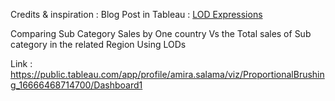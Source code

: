 Credits & inspiration : Blog Post in Tableau : [LOD Expressions](https://www.tableau.com/about/blog/LOD-expressions#:~:text=14.-,Proportional%20brushing,-The%20most%20fundamental)

Comparing Sub Category Sales by One country Vs the Total sales of Sub category in the related Region Using LODs 

Link : https://public.tableau.com/app/profile/amira.salama/viz/ProportionalBrushing_16666468714700/Dashboard1

